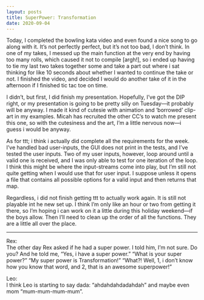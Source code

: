 ```yaml
---
layout: posts
title: SuperPower: Transformation
date: 2020-09-04
---
```


Today, I completed the bowling kata video and even found a nice song to go along with it.  It’s not perfectly perfect, but it’s not too bad, I don’t think.  In one of my takes, I messed up the main function at the very end by having too many rolls, which caused it not to compile [argh!], so i ended up having to tie my last two takes together some and take a part out where i sat thinking for like 10 seconds about whether I wanted to continue the take or not.  I finished the video, and decided I would do another take of it in the afternoon if I finished tic tac toe on time.

I didn’t, but first, I did finish my presentation.  Hopefully, I’ve got the DIP right, or my presentation is going to be pretty silly on Tuesday—it probably will be anyway.  I made it kind of cutesie with animation and ‘borrowed’ clip-art in my examples. Micah has recruited the other CC’s to watch me present this one, so with the cutesiness and the art, I’m a little nervous now—i guess i would be anyway.

As for ttt; i think i actually did complete all the requirements for the week.  I’ve handled bad user-inputs, the GUI does not print in the tests, and I’ve tested the user inputs.  Two of my user inputs, however, loop around until a valid one is received, and I was only able to test for one iteration of the loop.  I think this might be where the input-streams come into play, but I’m still not quite getting when I would use that for user input.  I suppose unless it opens a file that contains all possible options for a valid input and then returns that map.  

Regardless, i did not finish getting ttt to actually work again.  It is still not playable int he new set up.  I think I’m only like an hour or two from getting it there, so I’m hoping i can work on it a little during this holiday weekend—if the boys allow.  Then I’ll need to clean up the order of all the functions.  They are a little all over the place.  

***
Rex:  
The other day Rex asked if he had a super power.  I told him, I’m not sure.  Do you?  And he told me, “Yes, i have a super power.”  “What is your super power?”  “My super power is Transformation!”  “What?!  Well, 1, i don’t know how you know that word, and 2, that is an awesome superpower!”

Leo:  
I think Leo is starting to say dada: “ahdahdahdadahdah” and maybe even mom “mum-mum-mum-mum”.
